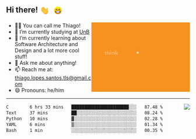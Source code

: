 ## Hi there! <img align="center" alt="GIF" src="assets/waving_hand.gif" width="30px"> <img align="center" alt="GIF" src="assets/beaming_face_with_smiling_eyes.gif" width="30px">
<!--
**thiagolopess/thiagolopess** is a ✨ _special_ ✨ repository because its `README.md` (this file) appears on your GitHub profile.
-->
  
<div>
<img align="right" alt="GIF" src="assets/think_plan_execute.gif" width="270" height="190"/>

- 👨‍💻 You can call me Thiago!
- 📒 I’m currently studying at [UnB](https://unb.br)
- 🌱 I’m currently learning about Software Architecture and Design and a lot more cool stuff!
- 💬 Ask me about anything!
- 📫 Reach me at: thiago.lopes.santos.tls@gmail.com
- 😄 Pronouns: he/him
<hr/>
</div>

<img align="right" src="https://github-readme-stats.vercel.app/api?username=thiagolopess"/>

<!--START_SECTION:waka-->
```text
C        6 hrs 33 mins   ██████████████████████░░░   87.48 % 
Text     37 mins         ██░░░░░░░░░░░░░░░░░░░░░░░   08.24 % 
Python   10 mins         ▓░░░░░░░░░░░░░░░░░░░░░░░░   02.28 % 
YAML     6 mins          ▒░░░░░░░░░░░░░░░░░░░░░░░░   01.34 % 
Bash     1 min           ░░░░░░░░░░░░░░░░░░░░░░░░░   00.35 % 
```
<!--END_SECTION:waka-->


